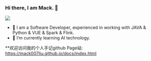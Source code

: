 ### Hi there, I am Mack. 👋
![](https://komarev.com/ghpvc/?username=mackliu007&color=green)
- 🔭  I am a Software Developer, experienced in working with JAVA & Python & VUE & Spark & Flink.
- 🌱  I’m currently learning AI technology.


<!--
**mack007liu/mack007liu** is a ✨ _special_ ✨ repository because its `README.md` (this file) appears on your GitHub profile.

Here are some ideas to get you started:

- 🔭 I’m currently working on ...
- 🌱 I’m currently learning ...
- 👯 I’m looking to collaborate on ...
- 🤔 I’m looking for help with ...
- 💬 Ask me about ...
- 📫 How to reach me: ...
- 😄 Pronouns: ...
- ⚡ Fun fact: ...
[![GitHub Streak](https://streak-stats.demolab.com?user=mackliu007)](https://git.io/streak-stats)
-->

**欢迎访问我的个人手记github Page站:  https://mack007liu.github.io/docs/index.html
